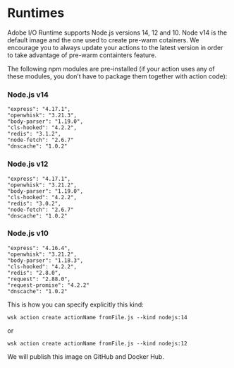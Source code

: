 # Runtimes

Adobe I/O Runtime supports Node.js versions 14, 12 and 10. Node v14 is the default image and the one used to create pre-warm cotainers. We encourage you to always update your actions to the latest version in order to take advantage of pre-warm containters feature.

The following npm modules are pre-installed (if your action uses any of these modules, you don&rsquo;t have to package them together with action code):

### Node.js v14

    "express": "4.17.1",
    "openwhisk": "3.21.3",
    "body-parser": "1.19.0",
    "cls-hooked": "4.2.2",
    "redis": "3.1.2",
    "node-fetch": "2.6.7"
    "dnscache": "1.0.2"

### Node.js v12

    "express": "4.17.1",
    "openwhisk": "3.21.2",
    "body-parser": "1.19.0",
    "cls-hooked": "4.2.2",
    "redis": "3.0.2",
    "node-fetch": "2.6.7"
    "dnscache": "1.0.2"

### Node.js v10

    "express": "4.16.4",
    "openwhisk": "3.21.2",
    "body-parser": "1.18.3",
    "cls-hooked": "4.2.2",
    "redis": "2.8.0",
    "request": "2.88.0",
    "request-promise": "4.2.2"
    "dnscache": "1.0.2"

This is how you can specify explicitly this kind:
```
wsk action create actionName fromFile.js --kind nodejs:14 
```
or
```
wsk action create actionName fromFile.js --kind nodejs:12 
```
We will publish this image on GitHub and Docker Hub.
